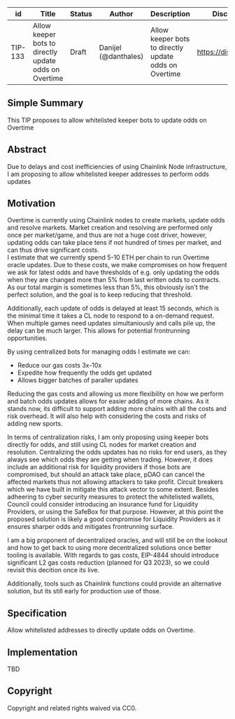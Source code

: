 | id | Title | Status | Author | Description | Discussions to | Created |
| ----------- | ----------- | ----------- | ----------- | ----------- | ----------- | ----------- |
| TIP-133 | Allow keeper bots to directly update odds on Overtime| Draft | Danijel (@danthales)| Allow keeper bots to directly update odds on Overtime| https://discord.gg/thales | 2023-03-16


## Simple Summary

This TIP proposes to allow whitelisted keeper bots to update odds on Overtime

## Abstract

Due to delays and cost inefficiencies of using Chainlink Node infrastructure, I am proposing to allow whitelisted keeper addresses to perform odds updates
  
## Motivation

Overtime is currently using Chainlink nodes to create markets, update odds and resolve markets. Market creation and resolving are performed only once per market/game, and thus are not a huge cost driver, however, updating odds can take place tens if not hundred of times per market, and can thus drive significant costs.  
I estimate that we currently spend 5-10 ETH per chain to run Overtime oracle updates. 
Due to these costs, we make compromises on how frequent we ask for latest odds and have thresholds of e.g. only updating the odds when they are changed more than 5% from last written odds to contracts. As our total margin is sometimes less than 5%, this obviously isn't the perfect solution, and the goal is to keep reducing that threshold.

Additionally, each update of odds is delayed at least 15 seconds, which is the minimal time it takes a CL node to respond to a on-demand request. When multiple games need updates simultaniously and calls pile up, the delay can be much larger. This allows for potential frontrunning opportunities.   

By using centralized bots for managing odds I estimate we can:  
- Reduce our gas costs 3x-10x
- Expedite how frequently the odds get updated  
- Allows bigger batches of paraller updates  

Reducing the gas costs and allowing us more flexibility on how we perform and batch odds updates allows for easier adding of more chains. As it stands now, its difficult to support adding more chains with all the costs and risk overhead. It will also help with considering the costs and risks of adding new sports.

In terms of centralization risks, I am only proposing using keeper bots directly for odds, and still using CL nodes for market creation and resolution. Centralizing the odds updates has no risks for end users, as they always see which odds they are getting when trading. However, it does include an additional risk for liquidity providers if those bots are compromised, but should an attack take place, pDAO can cancel the affected markets thus not allowing attackers to take profit. Circuit breakers which we have built in mitigate this attack vector to some extent. Besides adheering to cyber security measures to protect the whitelisted wallets, Council could consider introducing an insurance fund for Liquidity Providers, or using the SafeBox for that purpose. However, at this point the proposed solution is likely a good compromise for Liquidity Providers as it ensures sharper odds and mitigates frontrunning surface. 

I am a big proponent of decentralized oracles, and will still be on the lookout and how to get back to using more decentralized solutions once better tooling is available. With regards to gas costs, EIP-4844 should introduce significant L2 gas costs reduction (planned for Q3 2023), so we could revisit this decition once its live.  

Additionally, tools such as Chainlink functions could provide an alternative solution, but its still early for production use of those.     

## Specification 

Allow whitelisted addresses to directly update odds on Overtime. 

## Implementation

TBD

## Copyright
 
Copyright and related rights waived via CC0.
